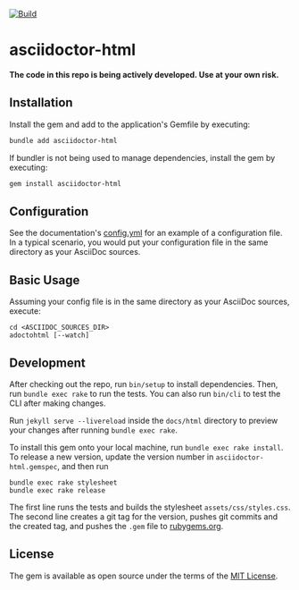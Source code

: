 [![Build](https://github.com/ravirajani/asciidoctor-html/actions/workflows/main.yml/badge.svg)](https://github.com/ravirajani/asciidoctor-html/actions/workflows/main.yml)

# asciidoctor-html

**The code in this repo is being actively developed. Use at your own risk.**

## Installation

Install the gem and add to the application's Gemfile by executing:

```bash
bundle add asciidoctor-html
```

If bundler is not being used to manage dependencies, install the gem by executing:

```bash
gem install asciidoctor-html
```
## Configuration

See the documentation's [config.yml](docs/asciidoc/config.yml) for an example of a configuration file.
In a typical scenario, you would put your configuration file in the same directory as your AsciiDoc
sources.

## Basic Usage

Assuming your config file is in the same directory as your AsciiDoc sources, execute:

```shell
cd <ASCIIDOC_SOURCES_DIR>
adoctohtml [--watch]
```

## Development

After checking out the repo, run `bin/setup` to install dependencies.
Then, run `bundle exec rake` to run the tests. You can also run `bin/cli` to test the CLI after making changes.

Run `jekyll serve --livereload` inside the `docs/html` directory to preview your changes after running `bundle exec rake`.

To install this gem onto your local machine, run `bundle exec rake install`.
To release a new version, update the version number in `asciidoctor-html.gemspec`,
and then run

```shell
bundle exec rake stylesheet
bundle exec rake release
```

The first line runs the tests and builds the stylesheet `assets/css/styles.css`.
The second line creates a git tag for the version, pushes git commits and the created tag,
and pushes the `.gem` file to [rubygems.org](https://rubygems.org).


## License

The gem is available as open source under the terms of the [MIT License](https://opensource.org/licenses/MIT).
